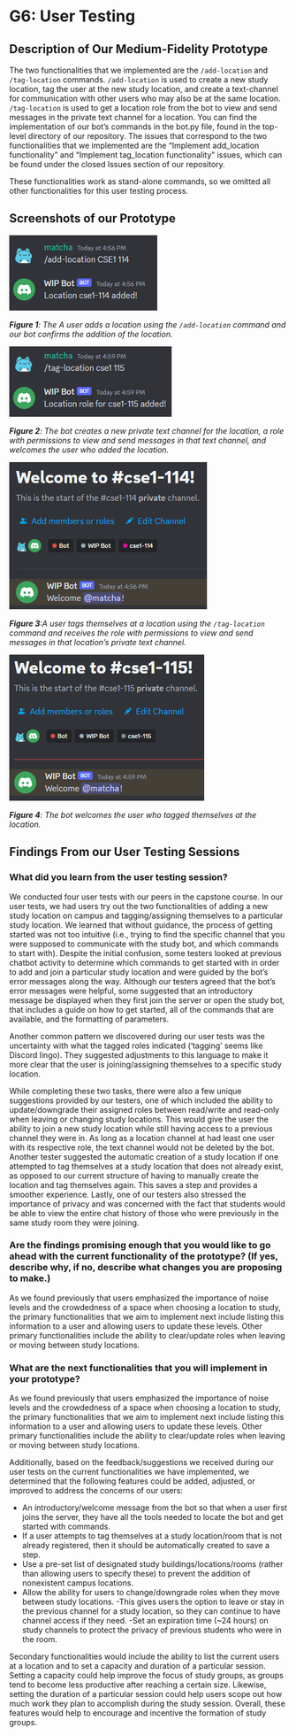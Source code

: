 # G6: User Testing

## Description of Our Medium-Fidelity Prototype
The two functionalities that we implemented are the `/add-location` and `/tag-location` commands. `/add-location` is used to create a new study location, tag the user at the new study location, and create a text-channel for communication with other users who may also be at the same location. `/tag-location` is used to get a location role from the bot to view and send messages in the private text channel for a location. You can find the implementation of our bot’s commands in the bot.py file, found in the top-level directory of our repository. The issues that correspond to the two functionalities that we implemented are the “Implement add_location functionality” and “Implement tag_location functionality” issues, which can be found under the closed Issues section of our repository.

These functionalities work as stand-alone commands, so we omitted all other functionalities for this user testing process.

## Screenshots of our Prototype
![](images/G6/image1.png)

_**Figure 1**: The A user adds a location using the `/add-location` command and our bot confirms the addition of the location._

![](images/G6/image2.png)

_**Figure 2**: The bot creates a new private text channel for the location, a role with permissions to view and send messages in that text channel, and welcomes the user who added the location._

![](images/G6/image3.png)

_**Figure 3**:A user tags themselves at a location using the `/tag-location` command and receives the role with permissions to view and send messages in that location’s private text channel._

![](images/G6/image4.png)

_**Figure 4**: The bot welcomes the user who tagged themselves at the location._

## Findings From our User Testing Sessions
### What did you learn from the user testing session?
We conducted four user tests with our peers in the capstone course. In our user tests, we had users try out the two functionalities of adding a new study location on campus and tagging/assigning themselves to a particular study location. We learned that without guidance, the process of getting started was not too intuitive (i.e., trying to find the specific channel that you were supposed to communicate with the study bot, and which commands to start with). Despite the initial confusion, some testers looked at previous chatbot activity to determine which commands to get started with in order to add and join a particular study location and were guided by the bot’s error messages along the way. Although our testers agreed that the bot’s error messages were helpful, some suggested that an introductory message be displayed when they first join the server or open the study bot, that includes a guide on how to get started, all of the commands that are available, and the formatting of parameters.

Another common pattern we discovered during our user tests was the uncertainty with what the tagged roles indicated (‘tagging’ seems like Discord lingo). They suggested adjustments to this language to make it more clear that the user is joining/assigning themselves to a specific study location.

While completing these two tasks, there were also a few unique suggestions provided by our testers, one of which included the ability to update/downgrade their assigned roles between read/write and read-only when leaving or changing study locations. This would give the user the ability to join a new study location while still having access to a previous channel they were in. As long as a location channel at had least one user with its respective role, the text channel would not be deleted by the bot. Another tester suggested the automatic creation of a study location if one attempted to tag themselves at a study location that does not already exist, as opposed to our current structure of having to manually create the location and tag themselves again. This saves a step and provides a smoother experience. Lastly, one of our testers also stressed the importance of privacy and was concerned with the fact that students would be able to view the entire chat history of those who were previously in the same study room they were joining. 

### Are the findings promising enough that you would like to go ahead with the current functionality of the prototype? (If yes, describe why, if no, describe what changes you are proposing to make.)
As we found previously that users emphasized the importance of noise levels and the crowdedness of a space when choosing a location to study, the primary functionalities that we aim to implement next include listing this information to a user and allowing users to update these levels. Other primary functionalities include the ability to clear/update roles when leaving or moving between study locations.

### What are the next functionalities that you will implement in your prototype?
As we found previously that users emphasized the importance of noise levels and the crowdedness of a space when choosing a location to study, the primary functionalities that we aim to implement next include listing this information to a user and allowing users to update these levels. Other primary functionalities include the ability to clear/update roles when leaving or moving between study locations.

Additionally, based on the feedback/suggestions we received during our user tests on the current functionalities we have implemented, we determined that the following features could be added, adjusted, or improved to address the concerns of our users:
- An introductory/welcome message from the bot so that when a user first joins the server, they have all the tools needed to locate the bot and get started with commands.
- If a user attempts to tag themselves at a study location/room that is not already registered, then it should be automatically created to save a step.
- Use a pre-set list of designated study buildings/locations/rooms (rather than allowing users to specify these) to prevent the addition of nonexistent campus locations.
- Allow the ability for users to change/downgrade roles when they move between study locations. 
  -This gives users the option to leave or stay in the previous channel for a study location, so they can continue to have channel access if they need.
-Set an expiration time (~24 hours) on study channels to protect the privacy of previous students who were in the room.

Secondary functionalities would include the ability to list the current users at a location and to set a capacity and duration of a particular session. Setting a capacity could help improve the focus of study groups, as groups tend to become less productive after reaching a certain size. Likewise, setting the duration of a particular session could help users scope out how much work they plan to accomplish during the study session. Overall, these features would help to encourage and incentive the formation of study groups.

